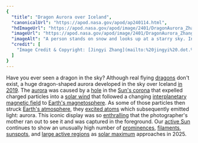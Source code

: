 ```yaml
---
{
  "title": "Dragon Aurora over Iceland",
  "canonicalUrl": "https://apod.nasa.gov/apod/ap240114.html",
  "hdImageUrl": "https://apod.nasa.gov/apod/image/2401/DragonAurora_Zhang_2241.jpg",
  "imageUrl": "https://apod.nasa.gov/apod/image/2401/DragonAurora_Zhang_960.jpg",
  "imageAlt": "A person stands on snow and looks up at a starry sky. In the sky is a large green aurora that resembles a dragon. Please see the explanation for more detailed information.",
  "credit": [
    "Image Credit & Copyright: [Jingyi Zhang](mailto:%20jingyi%20.dot.%20tia%20.dot.%20zhang%20@at@%20gmail%20.d.o.t.%20com) & Wang Zheng"
  ]
}
---
```


Have you ever seen a dragon in the sky? Although real flying [dragons](https://en.wikipedia.org/wiki/Dragon) don't exist, a huge dragon-shaped aurora developed in the sky over Iceland [in 2019](http://spaceweather.com/archive.php?view=1&day=06&month=02&year=2019). The [aurora](https://spaceplace.nasa.gov/aurora/) was caused by a [hole](https://apod.nasa.gov/apod/ap100828.html) in the [Sun's corona](https://apod.nasa.gov/apod/ap170920.html) that expelled charged particles into a [solar wind](https://apod.nasa.gov/apod/ap000318.html) that followed a changing [interplanetary magnetic field](http://www.spaceweather.com/glossary/imf.html) to [Earth's magnetosphere](https://science.nasa.gov/heliophysics/focus-areas/magnetosphere-ionosphere/). As some of those particles then struck [Earth's atmosphere](https://espo.nasa.gov/sites/default/files/images/Atmosphere36small.jpg), they [excited atoms](https://imagine.gsfc.nasa.gov/science/toolbox/atom.html) which subsequently emitted light: aurora. This iconic display was so [enthralling](https://c1.staticflickr.com/3/2505/4139267083_915e393dbb.jpg) that the photographer's mother ran out to see it and was captured in the foreground. Our [active Sun](https://www.swpc.noaa.gov/products/solar-cycle-progression) continues to show an unusually high number of [prominences](https://apod.nasa.gov/apod/ap220216.html), [filaments](https://apod.nasa.gov/apod/ap220913.html), [sunspots](https://spaceplace.nasa.gov/solar-activity/en/), and [large active regions](https://apod.nasa.gov/apod/ap141022.html) as [solar maximum](https://en.wikipedia.org/wiki/Solar_maximum) approaches in 2025.
